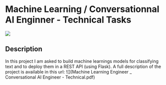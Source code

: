 # Machine Learning / Conversationnal AI Enginner - Technical Tasks
![](https://www.digitalgenius.com/wp-content/themes/digitalgenius/library/img/dg_logo_standard_deepblue.svg)
## Description
In this project I am asked to build machine learnings models for classifying text and to deploy them in a REST API (using Flask).
A full description of the project is available in this url: ![](Machine Learning Engineer _ Conversational AI Engineer - Technical.pdf)

